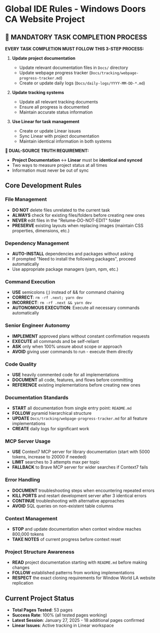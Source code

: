 # Global IDE Rules - Windows Doors CA Website Project

## 🎯 MANDATORY TASK COMPLETION PROCESS

**EVERY TASK COMPLETION MUST FOLLOW THIS 3-STEP PROCESS:**

1. **Update project documentation**
   - Update relevant documentation files in `Docs/` directory
   - Update webpage progress tracker (`Docs/tracking/webpage-progress-tracker.md`)
   - Create or update daily logs (`Docs/daily-logs/YYYY-MM-DD-*.md`)

2. **Update tracking systems**
   - Update all relevant tracking documents
   - Ensure all progress is documented
   - Maintain accurate status information

3. **Use Linear for task management**
   - Create or update Linear issues
   - Sync Linear with project documentation
   - Maintain identical information in both systems

**🔄 DUAL-SOURCE TRUTH REQUIREMENT:**
- **Project Documentation** ↔ **Linear** must be **identical and synced**
- Two ways to measure project status at all times
- Information must never be out of sync

## Core Development Rules

### File Management
- **DO NOT** delete files unrelated to the current task
- **ALWAYS** check for existing files/folders before creating new ones
- **NEVER** edit files in the "Relume-DO-NOT-EDIT" folder
- **PRESERVE** existing layouts when replacing images (maintain CSS properties, dimensions, etc.)

### Dependency Management
- **AUTO-INSTALL** dependencies and packages without asking
- If prompted "Need to install the following packages", proceed automatically
- Use appropriate package managers (yarn, npm, etc.)

### Command Execution
- **USE** semicolons (;) instead of && for command chaining
- **CORRECT**: `rm -rf .next; yarn dev`
- **INCORRECT**: `rm -rf .next && yarn dev`
- **AUTONOMOUS EXECUTION**: Execute all necessary commands automatically

### Senior Engineer Autonomy
- **IMPLEMENT** approved plans without constant confirmation requests
- **EXECUTE** all commands and be self-reliant
- **ASK** only when 100% unsure about scope or approach
- **AVOID** giving user commands to run - execute them directly

### Code Quality
- **USE** heavily commented code for all implementations
- **DOCUMENT** all code, features, and flows before committing
- **REFERENCE** existing implementations before creating new ones

### Documentation Standards
- **START** all documentation from single entry point: `README.md`
- **FOLLOW** pyramid hierarchical structure
- **UPDATE** `Docs/tracking/webpage-progress-tracker.md` for all feature implementations
- **CREATE** daily logs for significant work

### MCP Server Usage
- **USE** Context7 MCP server for library documentation (start with 5000 tokens, increase to 20000 if needed)
- **LIMIT** searches to 3 attempts max per topic
- **FALLBACK** to Brave MCP server for wider searches if Context7 fails

### Error Handling
- **DOCUMENT** troubleshooting steps when encountering repeated errors
- **KILL PORTS** and restart development server after 3 identical errors
- **CONTINUE** troubleshooting with alternative approaches
- **AVOID** SQL queries on non-existent table columns

### Context Management
- **STOP** and update documentation when context window reaches 800,000 tokens
- **TAKE NOTES** of current progress before context reset

### Project Structure Awareness
- **READ** project documentation starting with `README.md` before making changes
- **FOLLOW** established patterns from working implementations
- **RESPECT** the exact cloning requirements for Window World LA website replication

## Current Project Status
- **Total Pages Tested**: 53 pages
- **Success Rate**: 100% (all tested pages working)
- **Latest Session**: January 27, 2025 - 18 additional pages confirmed
- **Linear Issues**: Active tracking in Linear workspace

